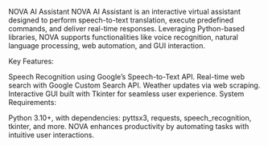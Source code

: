 
NOVA AI Assistant
NOVA AI Assistant is an interactive virtual assistant designed to perform speech-to-text translation, execute predefined commands, and deliver real-time responses. Leveraging Python-based libraries, NOVA supports functionalities like voice recognition, natural language processing, web automation, and GUI interaction.

Key Features:

Speech Recognition using Google’s Speech-to-Text API.
Real-time web search with Google Custom Search API.
Weather updates via web scraping.
Interactive GUI built with Tkinter for seamless user experience.
System Requirements:

Python 3.10+, with dependencies: pyttsx3, requests, speech_recognition, tkinter, and more.
NOVA enhances productivity by automating tasks with intuitive user interactions.
